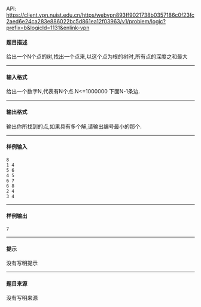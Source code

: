 API: https://client.vpn.nuist.edu.cn/https/webvpn893ff9021738b0357186c0f23fc2aed6e24ca283e886022bc5d861ea12f03963/v1/problem/logic?prefix=b&logicId=1131&enlink-vpn

#### 题目描述

给出一个N个点的树,找出一个点来,以这个点为根的树时,所有点的深度之和最大

---

#### 输入格式

给出一个数字N,代表有N个点.N<=1000000 下面N-1条边.

---

#### 输出格式

输出你所找到的点,如果具有多个解,请输出编号最小的那个.

---

#### 样例输入
```
8
1 4
5 6
4 5
6 7
6 8
2 4
3 4
```

---

#### 样例输出
```
7
```

---

#### 提示

没有写明提示

---

#### 题目来源

没有写明来源